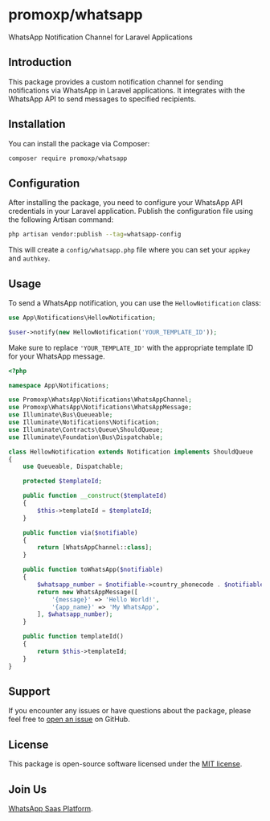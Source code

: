 # promoxp/whatsapp

WhatsApp Notification Channel for Laravel Applications

## Introduction

This package provides a custom notification channel for sending notifications via WhatsApp in Laravel applications. It integrates with the WhatsApp API to send messages to specified recipients.

## Installation

You can install the package via Composer:

```bash
composer require promoxp/whatsapp
```

## Configuration

After installing the package, you need to configure your WhatsApp API credentials in your Laravel application. Publish the configuration file using the following Artisan command:

```bash
php artisan vendor:publish --tag=whatsapp-config
```

This will create a `config/whatsapp.php` file where you can set your `appkey` and `authkey`.

## Usage

To send a WhatsApp notification, you can use the `HellowNotification` class:

```php
use App\Notifications\HellowNotification;

$user->notify(new HellowNotification('YOUR_TEMPLATE_ID'));
```

Make sure to replace `'YOUR_TEMPLATE_ID'` with the appropriate template ID for your WhatsApp message.

```php
<?php

namespace App\Notifications;

use Promoxp\WhatsApp\Notifications\WhatsAppChannel;
use Promoxp\WhatsApp\Notifications\WhatsAppMessage;
use Illuminate\Bus\Queueable;
use Illuminate\Notifications\Notification;
use Illuminate\Contracts\Queue\ShouldQueue;
use Illuminate\Foundation\Bus\Dispatchable;

class HellowNotification extends Notification implements ShouldQueue
{
    use Queueable, Dispatchable;

    protected $templateId;

    public function __construct($templateId)
    {
        $this->templateId = $templateId;
    }

    public function via($notifiable)
    {
        return [WhatsAppChannel::class];
    }

    public function toWhatsApp($notifiable)
    {
        $whatsapp_number = $notifiable->country_phonecode . $notifiable->mobile;
        return new WhatsAppMessage([
            '{message}' => 'Hello World!', 
            '{app_name}' => 'My WhatsApp',
        ], $whatsapp_number);
    }

    public function templateId()
    {
        return $this->templateId;
    }
}

```


## Support

If you encounter any issues or have questions about the package, please feel free to [open an issue](https://github.com/thusithawijethunga/whatsapp-package/issues) on GitHub.

## License

This package is open-source software licensed under the [MIT license](https://opensource.org/licenses/MIT).

## Join Us

[WhatsApp Saas Platform](https://wap.promoxp.us/).
